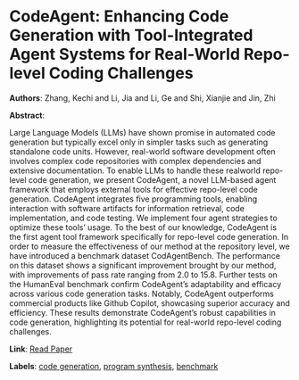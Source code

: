 # CodeAgent: Enhancing Code Generation with Tool-Integrated Agent Systems for Real-World Repo-level Coding Challenges

**Authors**: Zhang, Kechi and Li, Jia and Li, Ge and Shi, Xianjie and Jin, Zhi

**Abstract**:

Large Language Models (LLMs) have shown promise in automated code generation but typically excel only in simpler tasks such as generating standalone code units. However, real-world software development often involves complex code repositories with complex dependencies and extensive documentation. To enable LLMs to handle these realworld repo-level code generation, we present CodeAgent, a novel LLM-based agent framework that employs external tools for effective repo-level code generation. CodeAgent integrates five programming tools, enabling interaction with software artifacts for information retrieval, code implementation, and code testing. We implement four agent strategies to optimize these tools’ usage. To the best of our knowledge, CodeAgent is the first agent tool framework specifically for repo-level code generation. In order to measure the effectiveness of our method at the repository level, we have introduced a benchmark dataset CodAgentBench. The performance on this dataset shows a significant improvement brought by our method, with improvements of pass rate ranging from 2.0 to 15.8. Further tests on the HumanEval benchmark confirm CodeAgent’s adaptability and efficacy across various code generation tasks. Notably, CodeAgent outperforms commercial products like Github Copilot, showcasing superior accuracy and efficiency. These results demonstrate CodeAgent’s robust capabilities in code generation, highlighting its potential for real-world repo-level coding challenges.

**Link**: [Read Paper](https://doi.org/10.18653/v1/2024.acl-long.737)

**Labels**: [code generation](../../labels/code_generation.md), [program synthesis](../../labels/program_synthesis.md), [benchmark](../../labels/benchmark.md)
